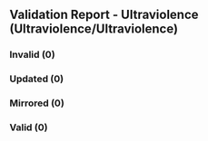 ## Validation Report - Ultraviolence (Ultraviolence/Ultraviolence)


### Invalid (0)
### Updated (0)
### Mirrored (0)
### Valid (0)
